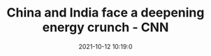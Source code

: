 ---
"title": "China and India face a deepening energy crunch - CNN"
"date": "2021-10-12 10:19:0"
"feed_name": "GOOGLENEWSINDUSTRIAL"
"feed_website": "https://news.google.com/search?q=industrial%2Bincident&hl=en-US&gl=US&ceid=US:en"
"feed_rss": "https://news.google.com/rss/search?q=industrial%2Bincident&hl=en-US&gl=US&ceid=US:en"
"link": "https://www.cnn.com/2021/10/12/economy/china-india-coal-power-shortages-intl-hnk/index.html"
"source": "{'href': 'https://www.cnn.com', 'title': 'CNN'}"
"file": "_posts/2021-1-1-137ee31a6118bcd1bec7784ac54ab71070505d11.md"
"accident": "0"
"drilling": "0"
"dead": "0"
"injured": "0"
"arrested": "0"
"place": "unknown place"
"where": "unknown site"
"causes": "unknown"
"place_uri": "unknown place"
---